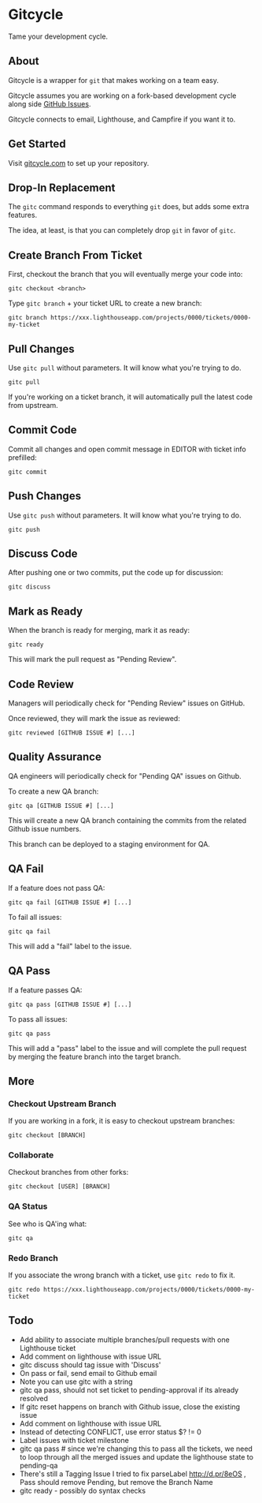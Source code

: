 Gitcycle
========

Tame your development cycle.

About
-----

Gitcycle is a wrapper for `git` that makes working on a team easy.

Gitcycle assumes you are working on a fork-based development cycle along side [GitHub Issues](https://github.com/features/projects/issues).

Gitcycle connects to email, Lighthouse, and Campfire if you want it to.

Get Started
-----------

Visit [gitcycle.com](http://gitcycle.com) to set up your repository.

Drop-In Replacement
-------------------

The `gitc` command responds to everything `git` does, but adds some extra features.

The idea, at least, is that you can completely drop `git` in favor of `gitc`.

Create Branch From Ticket
-------------------------

First, checkout the branch that you will eventually merge your code into:

	gitc checkout <branch>

Type `gitc branch` + your ticket URL to create a new branch:

	gitc branch https://xxx.lighthouseapp.com/projects/0000/tickets/0000-my-ticket

Pull Changes
------------

Use `gitc pull` without parameters. It will know what you're trying to do.

	gitc pull

If you're working on a ticket branch, it will automatically pull the latest code from upstream.

Commit Code
-----------

Commit all changes and open commit message in EDITOR with ticket info prefilled:

	gitc commit

Push Changes
------------

Use `gitc push` without parameters. It will know what you're trying to do.

	gitc push

Discuss Code
------------

After pushing one or two commits, put the code up for discussion:

	gitc discuss

Mark as Ready
-------------

When the branch is ready for merging, mark it as ready:

	gitc ready

This will mark the pull request as "Pending Review".

Code Review
-----------

Managers will periodically check for "Pending Review" issues on GitHub.

Once reviewed, they will mark the issue as reviewed:

	gitc reviewed [GITHUB ISSUE #] [...]

Quality Assurance
-----------------

QA engineers will periodically check for "Pending QA" issues on Github.

To create a new QA branch:

	gitc qa [GITHUB ISSUE #] [...]

This will create a new QA branch containing the commits from the related Github issue numbers.

This branch can be deployed to a staging environment for QA.

QA Fail
-------

If a feature does not pass QA:

	gitc qa fail [GITHUB ISSUE #] [...]

To fail all issues:

	gitc qa fail

This will add a "fail" label to the issue.

QA Pass
------- 

If a feature passes QA:

	gitc qa pass [GITHUB ISSUE #] [...]

To pass all issues:

	gitc qa pass

This will add a "pass" label to the issue and will complete the pull request by merging the feature branch into the target branch.

More
----

### Checkout Upstream Branch

If you are working in a fork, it is easy to checkout upstream branches:

	gitc checkout [BRANCH]

### Collaborate

Checkout branches from other forks:

	gitc checkout [USER] [BRANCH]

### QA Status

See who is QA'ing what:

	gitc qa

### Redo Branch

If you associate the wrong branch with a ticket, use `gitc redo` to fix it.

	gitc redo https://xxx.lighthouseapp.com/projects/0000/tickets/0000-my-ticket

Todo
----

* Add ability to associate multiple branches/pull requests with one Lighthouse ticket
* Add comment on lighthouse with issue URL
* gitc discuss should tag issue with 'Discuss'
* On pass or fail, send email to Github email
* Note you can use gitc with a string
* gitc qa pass, should not set ticket to pending-approval if its already resolved
* If gitc reset happens on branch with Github issue, close the existing issue
* Add comment on lighthouse with issue URL
* Instead of detecting CONFLICT, use error status $? != 0
* Label issues with ticket milestone
* gitc qa pass # since we're changing this to pass all the tickets, we need to loop through all the merged issues and update the lighthouse state to pending-qa
* There's still a Tagging Issue I tried to fix parseLabel http://d.pr/8eOS , Pass should remove Pending, but remove the Branch Name
* gitc ready - possibly do syntax checks